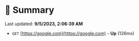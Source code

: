 # 📖 Summary
Last updated: **9/5/2023, 2:06:39 AM**

- `GET` [https://google.com](https://google.com) - **Up** (126ms)
